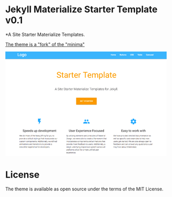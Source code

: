 # Jekyll Materialize Starter Template v0.1

*A Site Starter Materialize Templates.

[The theme is a "fork" of the "minima"][1]

![minima theme preview](/screenshot.png)

[1]: https://github.com/jekyll/minima


# License

The theme is available as open source under the terms of the MIT License.